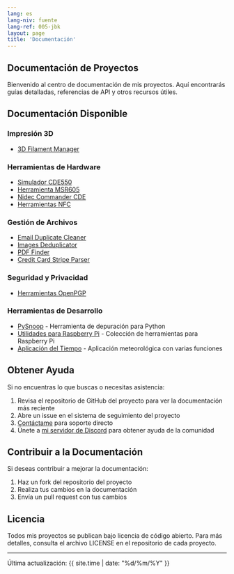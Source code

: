 ```yaml
---
lang: es
lang-niv: fuente
lang-ref: 005-jbk
layout: page
title: 'Documentación'
---
```


## Documentación de Proyectos

Bienvenido al centro de documentación de mis proyectos. Aquí encontrarás guías detalladas, referencias de API y otros recursos útiles.

## Documentación Disponible

### Impresión 3D

- [3D Filament Manager](/docs/3D_Filament_Manager/)

### Herramientas de Hardware

- [Simulador CDE550](/docs/CDE550-sim/)
- [Herramienta MSR605](/docs/MSR605/)
- [Nidec Commander CDE](/docs/Nidec_CommanderCDE/)
- [Herramientas NFC](/docs/NFC/)

### Gestión de Archivos

- [Email Duplicate Cleaner](/docs/EmailDuplicateCleaner/)
- [Images Deduplicator](/docs/Images-Deduplicator/)
- [PDF Finder](/docs/PDF_Finder/)
- [Credit Card Stripe Parser](/docs/card_parser/)

### Seguridad y Privacidad

- [Herramientas OpenPGP](/docs/OpenPGP/)

### Herramientas de Desarrollo

- [PySnoop](/docs/PySnoop/) - Herramienta de depuración para Python
- [Utilidades para Raspberry Pi](/docs/raspy_utility/) - Colección de herramientas para Raspberry Pi
- [Aplicación del Tiempo](/docs/weather/) - Aplicación meteorológica con varias funciones

## Obtener Ayuda

Si no encuentras lo que buscas o necesitas asistencia:

1. Revisa el repositorio de GitHub del proyecto para ver la documentación más reciente
2. Abre un issue en el sistema de seguimiento del proyecto
3. [Contáctame](/contact/) para soporte directo
4. Únete a [mi servidor de Discord](https://discord.gg/ryqNeuRYjD) para obtener ayuda de la comunidad

## Contribuir a la Documentación

Si deseas contribuir a mejorar la documentación:

1. Haz un fork del repositorio del proyecto
2. Realiza tus cambios en la documentación
3. Envía un pull request con tus cambios

## Licencia

Todos mis proyectos se publican bajo licencia de código abierto. Para más detalles, consulta el archivo LICENSE en el repositorio de cada proyecto.

---

Última actualización: {{ site.time | date: "%d/%m/%Y" }}

